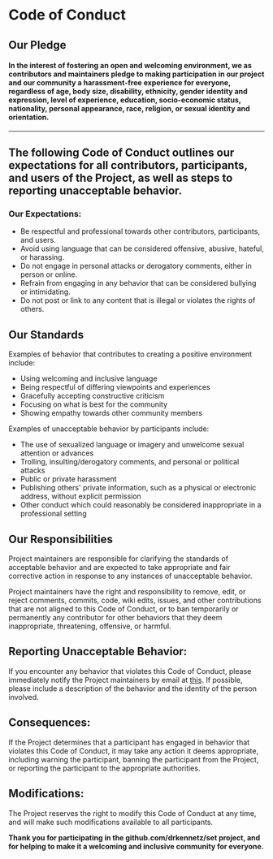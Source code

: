 # Code of Conduct

## Our Pledge

#### In the interest of fostering an open and welcoming environment, we as contributors and maintainers pledge to making participation in our project and our community a harassment-free experience for everyone, regardless of age, body size, disability, ethnicity, gender identity and expression, level of experience, education, socio-economic status, nationality, personal appearance, race, religion, or sexual identity and orientation.

---
## The following Code of Conduct outlines our expectations for all contributors, participants, and users of the Project, as well as steps to reporting unacceptable behavior.

### Our Expectations:
- Be respectful and professional towards other contributors, participants, and users.
- Avoid using language that can be considered offensive, abusive, hateful, or harassing.
- Do not engage in personal attacks or derogatory comments, either in person or online.
- Refrain from engaging in any behavior that can be considered bullying or intimidating.
- Do not post or link to any content that is illegal or violates the rights of others.

## Our Standards

Examples of behavior that contributes to creating a positive environment
include:

* Using welcoming and inclusive language
* Being respectful of differing viewpoints and experiences
* Gracefully accepting constructive criticism
* Focusing on what is best for the community
* Showing empathy towards other community members

Examples of unacceptable behavior by participants include:

* The use of sexualized language or imagery and unwelcome sexual attention or
  advances
* Trolling, insulting/derogatory comments, and personal or political attacks
* Public or private harassment
* Publishing others' private information, such as a physical or electronic
  address, without explicit permission
* Other conduct which could reasonably be considered inappropriate in a
  professional setting

## Our Responsibilities

Project maintainers are responsible for clarifying the standards of acceptable
behavior and are expected to take appropriate and fair corrective action in
response to any instances of unacceptable behavior.

Project maintainers have the right and responsibility to remove, edit, or
reject comments, commits, code, wiki edits, issues, and other contributions
that are not aligned to this Code of Conduct, or to ban temporarily or
permanently any contributor for other behaviors that they deem inappropriate,
threatening, offensive, or harmful.

## Reporting Unacceptable Behavior:
If you encounter any behavior that violates this Code of Conduct, please immediately notify the Project maintainers by email at [this](mailto:drkennetz@gmail.com). If possible, please include a description of the behavior and the identity of the person involved.

## Consequences:
If the Project determines that a participant has engaged in behavior that violates this Code of Conduct, it may take any action it deems appropriate, including warning the participant, banning the participant from the Project, or reporting the participant to the appropriate authorities.

## Modifications:
The Project reserves the right to modify this Code of Conduct at any time, and will make such modifications available to all participants.

**Thank you for participating in the github.com/drkennetz/set project, and for helping to make it a welcoming and inclusive community for everyone.**
